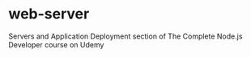 # web-server

Servers and Application Deployment section of The Complete Node.js Developer course on Udemy